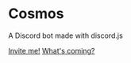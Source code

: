 # Cosmos
A Discord bot made with discord.js

[Invite me!](https://discordapp.com/oauth2/authorize?client_id=672828141743374340&scope=bot&permissions=2146958591)
[What's coming?](https://github.com/jonassterud/Cosmos/projects/1)
